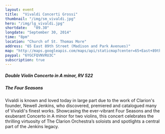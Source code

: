 ```yaml
---
layout: event
title:  "Vivaldi Concerti Grossi"
thumbnail: "/img/sm_vivaldi.jpg"
hero: "/img/lg_vivaldi.jpg"
shortdate:   "09.30"
longdate: "September 30, 2014"
time: "8pm"
location: "Church of St. Thomas More"
address: "65 East 89th Street (Madison and Park Avenues)"
map: "http://maps.googleapis.com/maps/api/staticmap?center=65+East+89th+Street+New York,+NY&zoom=16&size=700x300&visual_refresh=true&maptype=roadmap&markers=color:green%7Clabel:A%7C40.782668,-73.956524&sensor=false"
paypal: "6YGCFQVNVRU3C"
subscription: true
---
```


##### Double Violin Concerto in A minor, RV 522

##### The Four Seasons

Vivaldi is known and loved today in large part due to the work of Clarion's founder, Newell Jenkins, who discovered, premiered and catalogued many of Vivaldi's finest works. Showcasing the ever-vibrant Four Seasons and the exuberant Concerto in A minor for two violins, this concert celebrates the thrilling virtuosity of The Clarion Orchestra’s soloists and spotlights a central part of the Jenkins legacy.
